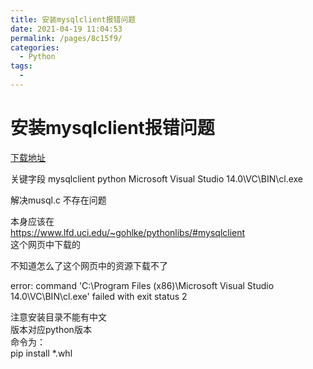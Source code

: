 ```yaml
---
title: 安装mysqlclient报错问题
date: 2021-04-19 11:04:53
permalink: /pages/8c15f9/
categories:
  - Python
tags:
  - 
---
```

# 安装mysqlclient报错问题  

[下载地址](https://github.com/AngusWG/TestProject/tree/master/%E5%B7%A5%E5%85%B7/%E8%A7%A3%E5%86%B3%E5%90%84%E7%A7%8D%E7%96%91%E9%9A%BE%E6%9D%82%E7%97%87%E7%9A%84%E7%8E%AF%E5%A2%83%E5%8C%85/mysqlclient%20wheel)    
    
关键字段 mysqlclient python  Microsoft Visual Studio 14.0\VC\BIN\cl.exe    
    
解决musql.c 不存在问题     
    
本身应该在     
https://www.lfd.uci.edu/~gohlke/pythonlibs/#mysqlclient     
这个网页中下载的     
    
不知道怎么了这个网页中的资源下载不了     
    
error: command 'C:\\Program Files (x86)\\Microsoft Visual Studio 14.0\\VC\\BIN\\cl.exe' failed with exit status 2    
    
注意安装目录不能有中文    
版本对应python版本    
命令为：    
pip install *.whl     
